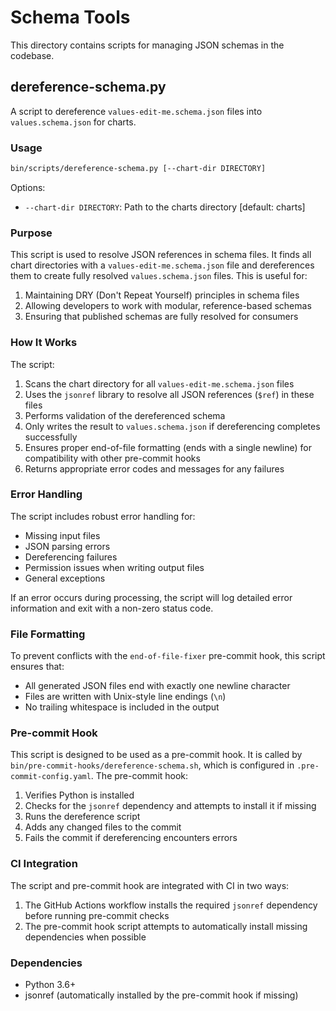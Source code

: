 # Schema Tools

This directory contains scripts for managing JSON schemas in the codebase.

## dereference-schema.py

A script to dereference `values-edit-me.schema.json` files into `values.schema.json` for charts.

### Usage

```bash
bin/scripts/dereference-schema.py [--chart-dir DIRECTORY]
```

Options:
- `--chart-dir DIRECTORY`: Path to the charts directory [default: charts]

### Purpose

This script is used to resolve JSON references in schema files. It finds all chart directories with a `values-edit-me.schema.json` file and dereferences them to create fully resolved `values.schema.json` files. This is useful for:

1. Maintaining DRY (Don't Repeat Yourself) principles in schema files
2. Allowing developers to work with modular, reference-based schemas
3. Ensuring that published schemas are fully resolved for consumers

### How It Works

The script:
1. Scans the chart directory for all `values-edit-me.schema.json` files
2. Uses the `jsonref` library to resolve all JSON references (`$ref`) in these files
3. Performs validation of the dereferenced schema
4. Only writes the result to `values.schema.json` if dereferencing completes successfully
5. Ensures proper end-of-file formatting (ends with a single newline) for compatibility with other pre-commit hooks
6. Returns appropriate error codes and messages for any failures

### Error Handling

The script includes robust error handling for:
- Missing input files
- JSON parsing errors
- Dereferencing failures
- Permission issues when writing output files
- General exceptions

If an error occurs during processing, the script will log detailed error information and exit with a non-zero status code.

### File Formatting

To prevent conflicts with the `end-of-file-fixer` pre-commit hook, this script ensures that:
- All generated JSON files end with exactly one newline character
- Files are written with Unix-style line endings (`\n`)
- No trailing whitespace is included in the output

### Pre-commit Hook

This script is designed to be used as a pre-commit hook. It is called by `bin/pre-commit-hooks/dereference-schema.sh`, which is configured in `.pre-commit-config.yaml`. The pre-commit hook:

1. Verifies Python is installed
2. Checks for the `jsonref` dependency and attempts to install it if missing
3. Runs the dereference script
4. Adds any changed files to the commit
5. Fails the commit if dereferencing encounters errors

### CI Integration

The script and pre-commit hook are integrated with CI in two ways:

1. The GitHub Actions workflow installs the required `jsonref` dependency before running pre-commit checks
2. The pre-commit hook script attempts to automatically install missing dependencies when possible

### Dependencies

- Python 3.6+
- jsonref (automatically installed by the pre-commit hook if missing)
